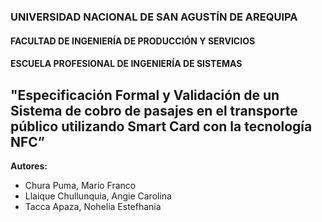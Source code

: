 ### UNIVERSIDAD NACIONAL DE SAN AGUSTÍN DE AREQUIPA
#### FACULTAD DE INGENIERÍA DE PRODUCCIÓN Y SERVICIOS
#### ESCUELA PROFESIONAL DE INGENIERÍA DE SISTEMAS

## **"Especificación Formal y Validación de un Sistema de cobro de pasajes en el transporte público utilizando Smart Card con la tecnología NFC”**

**Autores:**
- Chura Puma, Mario Franco 
- Llaique Chullunquia, Angie Carolina
- Tacca Apaza, Nohelia Estefhania
